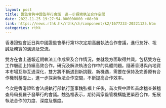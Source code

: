```yaml
---
layout: post
title: 證監會與中證監舉行會議　進一步探索執法合作空間
date: 2022-11-25 19:27:54.000000000 +08:00
link: https://news.rthk.hk/rthk/ch/component/k2/1677233-20221125.htm
categories: rthk
---
```


香港證監會近日與中國證監會舉行第13次定期高層執法合作會議，進行友好、坦誠及務實的溝通及交流。

雙方在會上通報近期執法工作成果及合作情況，並就幾方面取得共識，包括雙方在工作層面上持續高效合作，研究及解決執法合作中的具體問題。隨著香港與內地資本市場互聯互通深化，雙方將不斷遇到新挑戰、新機遇，需要在保持及完善原有合作機制基礎上，進一步探索執法合作空間，不斷提高合作效率。

今次是香港證監會法規執行部執行董事魏弘福上任後，首次與中證監首席稽查兼稽查局局長羅子發舉行的會議。魏弘福表示，期待兩家監管機構能更緊密合作，拓展執法合作的力度、深度及廣度。
